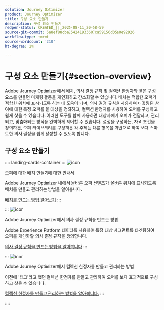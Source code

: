 ```yaml
---
solution: Journey Optimizer
product: Journey Optimizer
title: 구성 요소 만들기
description: 구성 요소 만들기
redpen-status: CREATED_||_2025-08-11_20-58-59
source-git-commit: 5a8ef88cba254241933607ca59156d35e0e92926
workflow-type: tm+mt
source-wordcount: '210'
ht-degree: 2%

---
```



# 구성 요소 만들기{#section-overview}

Adobe Journey Optimizer에서 배치, 의사 결정 규칙 및 컬렉션 한정자와 같은 구성 요소를 만들면 마케팅 활동을 개인화하고 간소화할 수 있습니다. 배치는 적합한 오퍼가 적합한 위치에 표시되도록 하는 데 도움이 되며, 의사 결정 규칙을 사용하여 타깃팅된 참여에 대한 특정 오퍼를 볼 대상을 정의하고, 컬렉션 한정자를 사용하여 오퍼를 구성하고 쉽게 찾을 수 있습니다. 이러한 도구를 함께 사용하면 대상자에게 오퍼가 전달되고, 관리되고, 맞춤화되는 방식을 완벽하게 제어할 수 있습니다. 설정을 구성하든, 자격 조건을 정의하든, 오퍼 라이브러리를 구성하든 각 주제는 다른 항목을 기반으로 하여 보다 스마트한 의사 결정을 쉽게 달성할 수 있도록 합니다.

## 구성 요소 만들기

:::: landing-cards-container
:::
![icon](https://cdn.experienceleague.adobe.com/icons/list-check.svg?lang=ko)

오퍼에 대한 배치 만들기에 대한 안내서

Adobe Journey Optimizer 내에서 올바른 오퍼 컨텐츠가 올바른 위치에 표시되도록 배치를 만들고 관리하는 방법을 알아봅니다.

[배치를 만드는 방법 알아보기](../using/offers/offer-library/creating-placements.md)
:::

:::
![icon](https://cdn.experienceleague.adobe.com/icons/bullseye.svg?lang=ko)

Adobe Journey Optimizer에서 의사 결정 규칙을 만드는 방법

Adobe Experience Platform 데이터를 사용하여 특정 대상 세그먼트를 타겟팅하여 오퍼를 개인화할 의사 결정 규칙을 정의합니다.

[의사 결정 규칙을 만드는 방법을 알아봅니다](../using/offers/offer-library/creating-decision-rules.md)
:::

:::
![icon](https://cdn.experienceleague.adobe.com/icons/tags.svg?lang=ko)

Adobe Journey Optimizer에서 컬렉션 한정자를 만들고 관리하는 방법

이전에 &#39;태그&#39;라고 했던 컬렉션 한정자를 만들고 관리하여 오퍼를 보다 효과적으로 구성하고 찾을 수 있습니다.

[컬렉션 한정자를 만들고 관리하는 방법을 알아봅니다.](../using/offers/offer-library/creating-tags.md)
:::

::::
